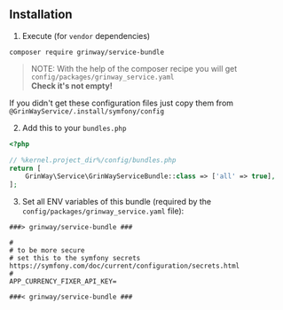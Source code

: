 Installation
------

1. Execute (for `vendor` dependencies)

```console
composer require grinway/service-bundle
```

> NOTE: With the help of the composer recipe you will get<br>`config/packages/grinway_service.yaml`
> <br>**Check it's not empty!**

If you didn't get these configuration files just copy them from `@GrinWayService/.install/symfony/config`

2. Add this to your `bundles.php`

```php
<?php

// %kernel.project_dir%/config/bundles.php
return [
    GrinWay\Service\GrinWayServiceBundle::class => ['all' => true],
];
```

[//]: # (3. Execute &#40;for `node_modules` dependencies&#41;)

[//]: # (```console)
[//]: # (yarn install --force)
[//]: # (```)

3. Set all ENV variables of this bundle (required by the `config/packages/grinway_service.yaml` file):

```env
###> grinway/service-bundle ###

#
# to be more secure
# set this to the symfony secrets https://symfony.com/doc/current/configuration/secrets.html
#
APP_CURRENCY_FIXER_API_KEY=

###< grinway/service-bundle ###
```
